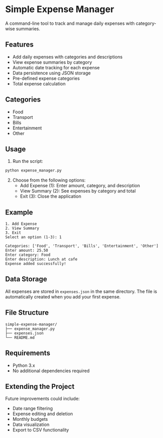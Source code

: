 # Simple Expense Manager

A command-line tool to track and manage daily expenses with category-wise summaries.

## Features

- Add daily expenses with categories and descriptions
- View expense summaries by category
- Automatic date tracking for each expense
- Data persistence using JSON storage
- Pre-defined expense categories
- Total expense calculation

## Categories

- Food
- Transport
- Bills
- Entertainment
- Other

## Usage

1. Run the script:
```bash
python expense_manager.py
```

2. Choose from the following options:
   - Add Expense (1): Enter amount, category, and description
   - View Summary (2): See expenses by category and total
   - Exit (3): Close the application

## Example

```
1. Add Expense
2. View Summary
3. Exit
Select an option (1-3): 1

Categories: ['Food', 'Transport', 'Bills', 'Entertainment', 'Other']
Enter amount: 25.50
Enter category: Food
Enter description: Lunch at cafe
Expense added successfully!
```

## Data Storage

All expenses are stored in `expenses.json` in the same directory. The file is automatically created when you add your first expense.

## File Structure

```
simple-expense-manager/
├── expense_manager.py
├── expenses.json
└── README.md
```

## Requirements

- Python 3.x
- No additional dependencies required

## Extending the Project

Future improvements could include:
- Date range filtering
- Expense editing and deletion
- Monthly budgets
- Data visualization
- Export to CSV functionality
